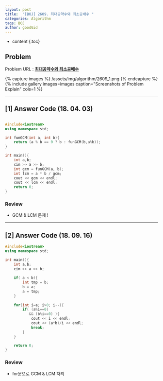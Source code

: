 ```yaml
---
layout: post
title:  "[BOJ] 2609. 최대공약수와 최소공배수 "
categories: Algorithm
tags: BOJ
author: goodGid
---
```

* content
{:toc}


## Problem 
Problem URL : **[최대공약수와 최소공배수](https://www.acmicpc.net/problem/2609)**

{% capture images %}
    /assets/img/algorithm/2609_1.png
{% endcapture %}
{% include gallery images=images caption="Screenshots of Problem Explain" cols=1 %}










---

## [1] Answer Code (18. 04. 03)

``` cpp

#include<iostream>
using namespace std;

int funGCM(int a, int b){
    return (a % b == 0 ? b : funGCM(b,a%b));
}

int main(){
    int a,b;
    cin >> a >> b;
    int gcm = funGCM(a, b);
    int lcm = a * b / gcm;
    cout << gcm << endl;
    cout << lcm << endl;
    return 0;
}
```

### Review

* GCM & LCM 문제 !


---

## [2] Answer Code (18. 09. 16)

``` cpp
#include<iostream>
using namespace std;

int main(){
    int a,b;
    cin >> a >> b;
    
    if( a < b){
        int tmp = b;
        b = a;
        a = tmp;
    }
    
    for(int i=a; i>0; i--){
        if( (a%i==0)
           && (b%i==0) ){
            cout << i << endl;
            cout << (a*b)/i << endl;
            break;
        }
    }

    return 0;
}
```

### Review

* for문으로 GCM & LCM 처리